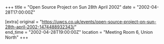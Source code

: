 +++
title = "Open Source Project on Sun 28th April 2002"
date = "2002-04-28T17:00:00Z"

[extra]
original = "https://uwcs.co.uk/events/open-source-project-on-sun-28th-april-2002-1474488932343/"    
end_time = "2002-04-28T19:00:00Z"
location = "Meeting Room 6, Union North"
+++



